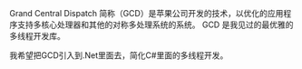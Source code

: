 Grand Central Dispatch 简称（GCD）是苹果公司开发的技术，以优化的应用程序支持多核心处理器和其他的对称多处理系统的系统。
GCD 是我见过的最优雅的多线程开发库。

我希望把GCD引入到.Net里面去，简化C#里面的多线程开发。

